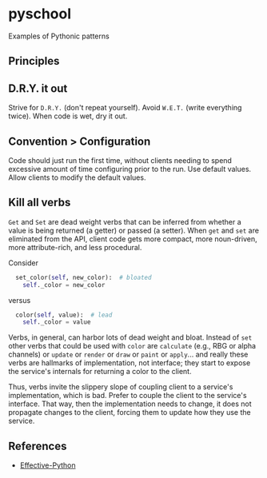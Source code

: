 # pyschool
Examples of Pythonic patterns

## Principles

## D.R.Y. it out

Strive for `D.R.Y.` (don't repeat yourself).  Avoid `W.E.T.` (write everything twice).  When code is wet, dry it out.

## Convention > Configuration

Code should just run the first time, without clients needing to spend excessive amount of time configuring prior to the run.  Use default values.  Allow clients to modify the default values.

## Kill all verbs

`Get` and `Set` are dead weight verbs that can be inferred from whether a value is being returned (a getter) or passed (a setter).  When `get` and `set` are eliminated from the API, client code gets more compact, more noun-driven, more attribute-rich, and less procedural.  

Consider
```python
  set_color(self, new_color):  # bloated
    self._color = new_color
```
versus
```python
  color(self, value):  # lead
    self._color = value
 ```

Verbs, in general, can harbor lots of dead weight and bloat.  Instead of `set` other verbs that could be used with `color` are `calculate` (e.g., RBG or alpha channels) or `update` or `render` or `draw` or `paint` or `apply`... and really these verbs are hallmarks of implementation, not interface; they start to expose the service's internals for returning a color to the client.  

Thus, verbs invite the slippery slope of coupling client to a service's implementation, which is bad.  Prefer to couple the client to the service's interface.  That way, then the implementation needs to change, it does not propagate changes to the client, forcing them to update how they use the service.

## References

* [Effective-Python](https://hacktec.gitbooks.io/effective-python/content/en/Chapter1/Chapter1.html)
